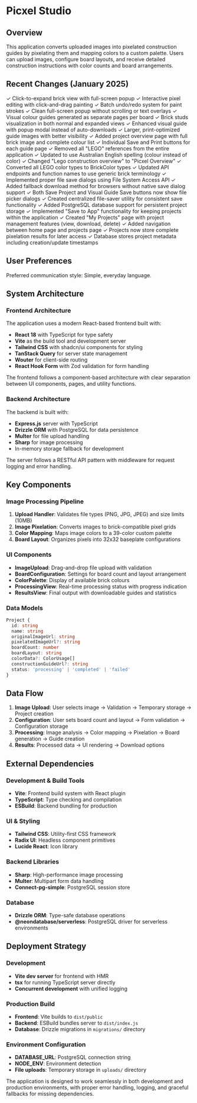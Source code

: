 # Picxel Studio

## Overview

This application converts uploaded images into pixelated construction guides by pixelating them and mapping colors to a custom palette. Users can upload images, configure board layouts, and receive detailed construction instructions with color counts and board arrangements.

## Recent Changes (January 2025)

✓ Click-to-expand brick view with full-screen popup
✓ Interactive pixel editing with click-and-drag painting
✓ Batch undo/redo system for paint strokes
✓ Clean full-screen popup without scrolling or text overlays
✓ Visual colour guides generated as separate pages per board
✓ Brick studs visualization in both normal and expanded views
✓ Enhanced visual guide with popup modal instead of auto-downloads
✓ Larger, print-optimized guide images with better visibility
✓ Added project overview page with full brick image and complete colour list
✓ Individual Save and Print buttons for each guide page
✓ Removed all "LEGO" references from the entire application
✓ Updated to use Australian English spelling (colour instead of color)
✓ Changed "Lego construction overview" to "Picxel Overview"
✓ Converted all LEGO color types to BrickColor types
✓ Updated API endpoints and function names to use generic brick terminology
✓ Implemented proper file save dialogs using File System Access API
✓ Added fallback download method for browsers without native save dialog support
✓ Both Save Project and Visual Guide Save buttons now show file picker dialogs
✓ Created centralized file-saver utility for consistent save functionality
✓ Added PostgreSQL database support for persistent project storage
✓ Implemented "Save to App" functionality for keeping projects within the application
✓ Created "My Projects" page with project management features (view, download, delete)
✓ Added navigation between home page and projects page
✓ Projects now store complete pixelation results for later access
✓ Database stores project metadata including creation/update timestamps

## User Preferences

Preferred communication style: Simple, everyday language.

## System Architecture

### Frontend Architecture
The application uses a modern React-based frontend built with:
- **React 18** with TypeScript for type safety
- **Vite** as the build tool and development server
- **Tailwind CSS** with shadcn/ui components for styling
- **TanStack Query** for server state management
- **Wouter** for client-side routing
- **React Hook Form** with Zod validation for form handling

The frontend follows a component-based architecture with clear separation between UI components, pages, and utility functions.

### Backend Architecture
The backend is built with:
- **Express.js** server with TypeScript
- **Drizzle ORM** with PostgreSQL for data persistence
- **Multer** for file upload handling
- **Sharp** for image processing
- In-memory storage fallback for development

The server follows a RESTful API pattern with middleware for request logging and error handling.

## Key Components

### Image Processing Pipeline
1. **Upload Handler**: Validates file types (PNG, JPG, JPEG) and size limits (10MB)
2. **Image Pixelation**: Converts images to brick-compatible pixel grids
3. **Color Mapping**: Maps image colors to a 39-color custom palette
4. **Board Layout**: Organizes pixels into 32x32 baseplate configurations

### UI Components
- **ImageUpload**: Drag-and-drop file upload with validation
- **BoardConfiguration**: Settings for board count and layout arrangement
- **ColorPalette**: Display of available brick colours
- **ProcessingView**: Real-time processing status with progress indication
- **ResultsView**: Final output with downloadable guides and statistics

### Data Models
```typescript
Project {
  id: string
  name: string
  originalImageUrl: string
  pixelatedImageUrl?: string
  boardCount: number
  boardLayout: string
  colorData?: ColorUsage[]
  constructionGuideUrl?: string
  status: 'processing' | 'completed' | 'failed'
}
```

## Data Flow

1. **Image Upload**: User selects image → Validation → Temporary storage → Project creation
2. **Configuration**: User sets board count and layout → Form validation → Configuration storage
3. **Processing**: Image analysis → Color mapping → Pixelation → Board generation → Guide creation
4. **Results**: Processed data → UI rendering → Download options

## External Dependencies

### Development & Build Tools
- **Vite**: Frontend build system with React plugin
- **TypeScript**: Type checking and compilation
- **ESBuild**: Backend bundling for production

### UI & Styling
- **Tailwind CSS**: Utility-first CSS framework
- **Radix UI**: Headless component primitives
- **Lucide React**: Icon library

### Backend Libraries
- **Sharp**: High-performance image processing
- **Multer**: Multipart form data handling
- **Connect-pg-simple**: PostgreSQL session store

### Database
- **Drizzle ORM**: Type-safe database operations
- **@neondatabase/serverless**: PostgreSQL driver for serverless environments

## Deployment Strategy

### Development
- **Vite dev server** for frontend with HMR
- **tsx** for running TypeScript server directly
- **Concurrent development** with unified logging

### Production Build
- **Frontend**: Vite builds to `dist/public`
- **Backend**: ESBuild bundles server to `dist/index.js`
- **Database**: Drizzle migrations in `migrations/` directory

### Environment Configuration
- **DATABASE_URL**: PostgreSQL connection string
- **NODE_ENV**: Environment detection
- **File uploads**: Temporary storage in `uploads/` directory

The application is designed to work seamlessly in both development and production environments, with proper error handling, logging, and graceful fallbacks for missing dependencies.